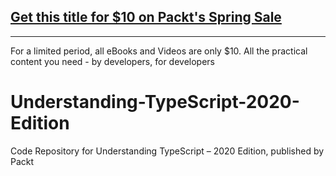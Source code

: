 ## [Get this title for $10 on Packt's Spring Sale](https://www.packt.com/V12979?utm_source=github&utm_medium=packt-github-repo&utm_campaign=spring_10_dollar_2022)
-----
For a limited period, all eBooks and Videos are only $10. All the practical content you need \- by developers, for developers

# Understanding-TypeScript-2020-Edition
Code Repository for Understanding TypeScript – 2020 Edition, published by Packt
